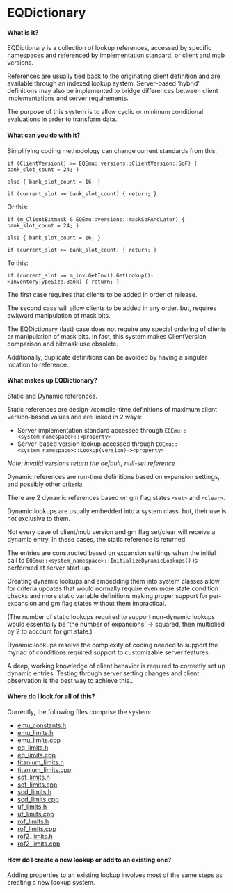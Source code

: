 # EQDictionary

#### What is it?

EQDictionary is a collection of lookup references, accessed by specific namespaces and referenced by implementation standard, or [client](https://github.com/EQEmu/Server/wiki/Client-Version-List) and [mob](https://github.com/EQEmu/Server/wiki/Mob-Version-List) versions.

References are usually tied back to the originating client definition and are available through an indexed lookup system. Server-based 'hybrid' definitions may also be implemented to bridge differences between client implementations and server requirements.

The purpose of this system is to allow cyclic or minimum conditional evaluations in order to transform data..


#### What can you do with it?

Simplifying coding methodology can change current standards from this:

```
if (ClientVersion() >= EQEmu::versions::ClientVersion::SoF) { bank_slot_count = 24; }

else { bank_slot_count = 16; }

if (current_slot >= bank_slot_count) { return; }
```

Or this:

```
if (m_ClientBitmask & EQEmu::versions::maskSoFAndLater) { bank_slot_count = 24; }

else { bank_slot_count = 16; }

if (current_slot >= bank_slot_count) { return; }
```

To this:

```
if (current_slot >= m_inv.GetInv().GetLookup()->InventoryTypeSize.Bank) { return; }
```

The first case requires that clients to be added in order of release.

The second case will allow clients to be added in any order..but, requires awkward manipulation of mask bits.

The EQDictionary (last) case does not require any special ordering of clients or manipulation of mask bits. In fact, this system makes ClientVersion comparison and bitmask use obsolete.

Additionally, duplicate definitions can be avoided by having a singular location to reference..


#### What makes up EQDictionary?

Static and Dynamic references.

Static references are design-/compile-time definitions of maximum client version-based values and are linked in 2 ways:

* Server implementation standard accessed through `EQEmu::<system_namespace>::<property>`
* Server-based version lookup accessed through `EQEmu::<system_namespace>::Lookup(version)-><property>`

_Note: invalid versions return the default, null-set reference_

Dynamic references are run-time definitions based on expansion settings, and possibly other criteria.

There are 2 dynamic references based on gm flag states `<set>` and `<clear>`.

Dynamic lookups are usually embedded into a system class..but, their use is not exclusive to them.

Not every case of client/mob version and gm flag set/clear will receive a dynamic entry. In these cases, the static reference is returned.

The entries are constructed based on expansion settings when the initial call to `EQEmu::<system_namespace>::InitializeDynamicLookups()` is performed at server start-up.

Creating dynamic lookups and embedding them into system classes allow for criteria updates that would normally require even more state condition checks and more static variable definitions making proper support for per-expansion and gm flag states without them impractical.

(The number of static lookups required to support non-dynamic lookups would essentially be 'the number of expansions' -> squared, then multiplied by 2 to account for gm state.)

Dynamic lookups resolve the complexity of coding needed to support the myriad of conditions required support to customizable server features.

A deep, working knowledge of client behavior is required to correctly set up dynamic entries. Testing through server setting changes and client observation is the best way to achieve this..


#### Where do I look for all of this?

Currently, the following files comprise the system:

* [emu_constants.h](https://github.com/EQEmu/Server/blob/master/common/emu_constants.h)
* [emu_limits.h](https://github.com/EQEmu/Server/blob/master/common/emu_limits.h)
* [emu_limits.cpp](https://github.com/EQEmu/Server/blob/master/common/emu_limits.cpp)
* [eq_limits.h](https://github.com/EQEmu/Server/blob/master/common/eq_limits.h)
* [eq_limits.cpp](https://github.com/EQEmu/Server/blob/master/common/eq_limits.cpp)
* [titanium_limits.h](https://github.com/EQEmu/Server/blob/master/common/patches/titanium_limits.h)
* [titanium_limits.cpp](https://github.com/EQEmu/Server/blob/master/common/patches/titanium_limits.cpp)
* [sof_limits.h](https://github.com/EQEmu/Server/blob/master/common/patches/sof_limits.h)
* [sof_limits.cpp](https://github.com/EQEmu/Server/blob/master/common/patches/sof_limits.cpp)
* [sod_limits.h](https://github.com/EQEmu/Server/blob/master/common/patches/sod_limits.h)
* [sod_limits.cpp](https://github.com/EQEmu/Server/blob/master/common/patches/sod_limits.cpp)
* [uf_limits.h](https://github.com/EQEmu/Server/blob/master/common/patches/uf_limits.h)
* [uf_limits.cpp](https://github.com/EQEmu/Server/blob/master/common/patches/uf_limits.cpp)
* [rof_limits.h](https://github.com/EQEmu/Server/blob/master/common/patches/rof_limits.h)
* [rof_limits.cpp](https://github.com/EQEmu/Server/blob/master/common/patches/rof_limits.cpp)
* [rof2_limits.h](https://github.com/EQEmu/Server/blob/master/common/patches/rof2_limits.h)
* [rof2_limits.cpp](https://github.com/EQEmu/Server/blob/master/common/patches/rof2_limits.cpp)

#### How do I create a new lookup or add to an existing one?

Adding properties to an existing lookup involves most of the same steps as creating a new lookup system.
